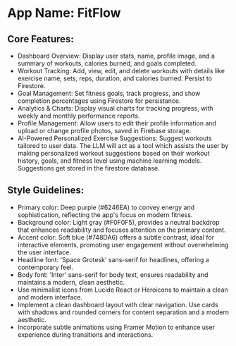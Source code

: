 # **App Name**: FitFlow

## Core Features:

- Dashboard Overview: Display user stats, name, profile image, and a summary of workouts, calories burned, and goals completed.
- Workout Tracking: Add, view, edit, and delete workouts with details like exercise name, sets, reps, duration, and calories burned. Persist to Firestore.
- Goal Management: Set fitness goals, track progress, and show completion percentages using Firestore for persistance.
- Analytics & Charts: Display visual charts for tracking progress, with weekly and monthly performance reports.
- Profile Management: Allow users to edit their profile information and upload or change profile photos, saved in Firebase storage.
- AI-Powered Personalized Exercise Suggestions: Suggest workouts tailored to user data. The LLM will act as a tool which assists the user by making personalized workout suggestions based on their workout history, goals, and fitness level using machine learning models. Suggestions get stored in the firestore database.

## Style Guidelines:

- Primary color: Deep purple (#6246EA) to convey energy and sophistication, reflecting the app's focus on modern fitness.
- Background color: Light gray (#F0F0F5), provides a neutral backdrop that enhances readability and focuses attention on the primary content.
- Accent color: Soft blue (#748DA6) offers a subtle contrast, ideal for interactive elements, promoting user engagement without overwhelming the user interface.
- Headline font: 'Space Grotesk' sans-serif for headlines, offering a contemporary feel.
- Body font: 'Inter' sans-serif for body text, ensures readability and maintains a modern, clean aesthetic.
- Use minimalist icons from Lucide React or Heroicons to maintain a clean and modern interface.
- Implement a clean dashboard layout with clear navigation. Use cards with shadows and rounded corners for content separation and a modern aesthetic.
- Incorporate subtle animations using Framer Motion to enhance user experience during transitions and interactions.